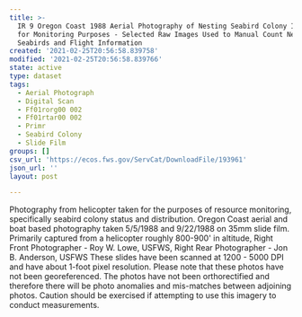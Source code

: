 ```yaml
---
title: >-
  IR 9 Oregon Coast 1988 Aerial Photography of Nesting Seabird Colony Islands
  for Monitoring Purposes - Selected Raw Images Used to Manual Count Nesting
  Seabirds and Flight Information
created: '2021-02-25T20:56:58.839758'
modified: '2021-02-25T20:56:58.839766'
state: active
type: dataset
tags:
  - Aerial Photograph
  - Digital Scan
  - Ff01rorg00 002
  - Ff01rtar00 002
  - Primr
  - Seabird Colony
  - Slide Film
groups: []
csv_url: 'https://ecos.fws.gov/ServCat/DownloadFile/193961'
json_url: ''
layout: post

---
```

Photography from helicopter taken for the purposes of resource monitoring, specifically seabird colony status and distribution. Oregon Coast aerial and boat based photography taken 5/5/1988 and 9/22/1988 on 35mm slide film. Primarily captured from a helicopter roughly 800-900' in altitude, Right Front Photographer - Roy W. Lowe, USFWS, Right Rear Photographer - Jon B. Anderson, USFWS These slides have been scanned at 1200 - 5000 DPI and have about 1-foot pixel resolution. Please note that these photos have not been georeferenced. The photos have not been orthorectified and therefore there will be photo anomalies and mis-matches between adjoining photos. Caution should be exercised if attempting to use this imagery to conduct measurements.
